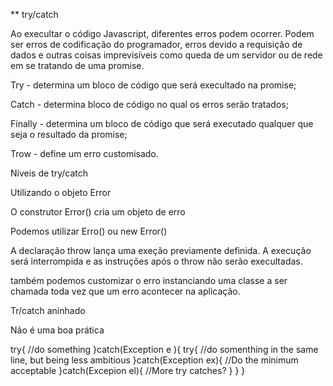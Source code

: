 ** try/catch

Ao execultar o código Javascript, diferentes erros podem ocorrer. Podem ser erros de codificação do programador, erros devido a requisição de dados e outras coisas imprevisíveis como queda de um servidor ou de rede em se tratando de uma promise.

Try - determina um bloco de código que será execultado na promise;

Catch - determina bloco de código no qual os erros serão tratados;

Finally - determina um bloco de código que será executado qualquer que seja o resultado da promise;

Trow - define um erro customisado.



Níveis de try/catch

Utilizando o objeto Error

O construtor Error() cria um objeto de erro

Podemos utilizar Erro() ou new Error()

A declaração throw lança uma exeção previamente definida. A execução será interrompida e as instruções após o throw não serão execultadas.

também podemos customizar o erro instanciando uma classe a ser chamada toda vez que um erro acontecer na aplicação.



Tr/catch aninhado


Não é uma boa prática

 
try{
  //do something
}catch(Exception e ){
  try{
     //do somenthing in the same line, but being less ambitious
  }catch(Exception ex){
       //Do the minimum acceptable
    }catch(Excepion el){
        //More try catches?
    }
  }
}